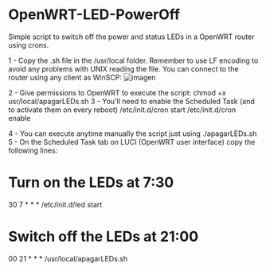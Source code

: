 # OpenWRT-LED-PowerOff
Simple script to switch off the power and status LEDs in a OpenWRT router using crons.

1 - Copy the .sh file in the /usr/local folder. Remember to use LF encoding to avoid any problems with UNIX reading the file. You can connect to the router using any client as WinSCP:
![imagen](https://user-images.githubusercontent.com/13574613/117520532-ed90fa00-afa8-11eb-8e22-36f82f5e9338.png)

2 - Give permissions to OpenWRT to execute the script:
  chmod +x usr/local/apagarLEDs.sh
3 - You'll need to enable the Scheduled Task (and to activate them on every reboot)
  /etc/init.d/cron start
  /etc/init.d/cron enable
  
4 - You can execute anytime manually the script just using ./apagarLEDs.sh
5 - On the Scheduled Task tab on LUCI (OpenWRT user interface) copy the following lines:

# Turn on the LEDs at 7:30
30 7 * * * /etc/init.d/led start

# Switch off the LEDs at 21:00
00 21 * * * /usr/local/apagarLEDs.sh
